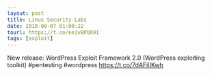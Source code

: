 ```yaml
---
layout: post
title: Linux Security Labs
date: 2018-08-07 01:00:22
tourl: https://t.co/ee1vBPOO91
tags: [exploit]
---
```

New release: WordPress Exploit Framework 2.0 (WordPress exploiting toolkit) #pentesting #wordpress https://t.co/7dAFiIIKwh